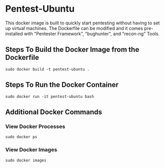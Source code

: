 # Pentest-Ubuntu 
This docker image is built to quickly start pentesting without having to set up virtual machines. The Dockerfile can be modified and it comes pre-installed with "Pentester Framework", "bughunter", and "recon-ng" Tools.

## Steps To Build the Docker Image from the Dockerfile
```sudo docker build -t pentest-ubuntu .```

## Steps To Run the Docker Container
```sudo docker run -it pentest-ubuntu bash```

## Additional Docker Commands

### View Docker Processes
```sudo docker ps```

### View Docker Images
```sudo docker images```
